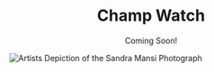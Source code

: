 <h1 style="text-align:center;">Champ Watch</h1>
<p style="text-align:center;">
  Coming Soon!
</p>
<img style="max-width: 70vw; max-height: 70 vh;align: center;"src="https://upload.wikimedia.org/wikipedia/commons/f/f5/Artistic_representation_of_Sandra_Mansi%27s_1977_photograph_of_%22Champ%22_lake_monster.jpg" alt="Artists Depiction of the Sandra Mansi Photograph" >

